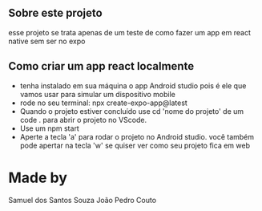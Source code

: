 ## Sobre este projeto
esse projeto se trata apenas de um teste de como fazer um app em react native sem ser no expo

## Como criar um app react localmente
- tenha instalado em sua máquina o app Android studio pois é ele que vamos usar para simular um dispositivo mobile
- rode no seu terminal: npx create-expo-app@latest
- Quando o projeto estiver concluído use cd 'nome do projeto' de um code . para abrir o projeto no VScode.
- Use um npm start
- Aperte a tecla 'a' para rodar o projeto no Android studio. você também pode apertar na tecla 'w' se quiser ver como seu projeto fica em web

# Made by
Samuel dos Santos Souza
João Pedro Couto
